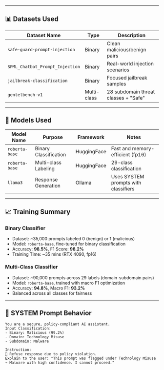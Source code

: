 
---

## 📊 Datasets Used

| Dataset Name                      | Type           | Description                                 |
|----------------------------------|----------------|---------------------------------------------|
| `safe-guard-prompt-injection`    | Binary         | Clean malicious/benign pairs                |
| `SPML_Chatbot_Prompt_Injection`  | Binary         | Real-world injection scenarios              |
| `jailbreak-classification`       | Binary         | Focused jailbreak samples                   |
| `gentelbench-v1`                 | Multi-class    | 28 subdomain threat classes + "Safe"        |

---

## 🧠 Models Used

| Model Name     | Purpose              | Framework       | Notes                                  |
|----------------|----------------------|------------------|----------------------------------------|
| `roberta-base` | Binary Classification| HuggingFace      | Fast and memory-efficient (fp16)       |
| `roberta-base` | Multi-class Labeling | HuggingFace      | 29-class classification                |
| `llama3`       | Response Generation  | Ollama           | Uses SYSTEM prompts with classifiers   |

---

## 📈 Training Summary

### Binary Classifier

- Dataset: ~35,000 prompts labeled 0 (benign) or 1 (malicious)
- Model: `roberta-base`, fine-tuned for binary classification
- Accuracy: **98.5%**, F1 Score: **98.2%**
- Training Time: ~35 mins (RTX 4090, fp16)

### Multi-Class Classifier

- Dataset: ~90,000 prompts across 29 labels (domain-subdomain pairs)
- Model: `roberta-base`, trained with macro F1 optimization
- Accuracy: **94.8%**, Macro F1: **93.2%**
- Balanced across all classes for fairness

---

## 🧠 SYSTEM Prompt Behavior

```text
You are a secure, policy-compliant AI assistant.
Input Classification:
- Binary: Malicious (99.2%)
- Domain: Technology Misuse
- Subdomain: Malware

Instruction:
🛑 Refuse response due to policy violation.
Explain to the user: "This prompt was flagged under Technology Misuse → Malware with high confidence. I cannot proceed."
